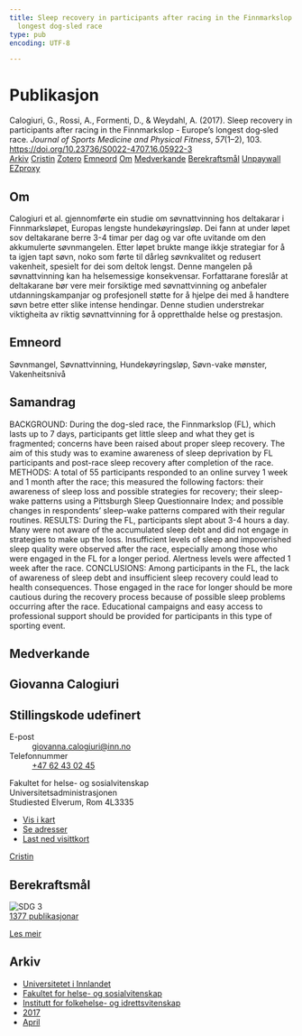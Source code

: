 ```yaml
---
title: Sleep recovery in participants after racing in the Finnmarkslop - Europe’s
  longest dog‑sled race
type: pub
encoding: UTF-8

---
```

<h1>Publikasjon</h1>
<article id="csl-bib-container-GCYMMYMS" class="csl-bib-container">
  <div class="csl-bib-body"> <div class="csl-entry">Calogiuri, G., Rossi, A., Formenti, D., &#38; Weydahl, A. (2017). Sleep recovery in participants after racing in the Finnmarkslop - Europe’s longest dog‑sled race. <i>Journal of Sports Medicine and Physical Fitness</i>, <i>57</i>(1–2), 103. <a href="https://doi.org/10.23736/S0022-4707.16.05922-3">https://doi.org/10.23736/S0022-4707.16.05922-3</a></div> </div>
  <div class="csl-bib-buttons">
    <a href="#taxonomy-article-GCYMMYMS" alt="archive" class="csl-bib-button">Arkiv</a>
    <a href="https://app.cristin.no/results/show.jsf?id=1465083" alt="Cristin" class="csl-bib-button">Cristin</a>
    <a href="http://zotero.org/groups/5881554/items/GCYMMYMS" alt="Zotero" class="csl-bib-button">Zotero</a>
    <a href="#keywords-article-GCYMMYMS" alt="keywords" class="csl-bib-button">Emneord</a>
    <a href="#about-article-GCYMMYMS" alt="about_pub" class="csl-bib-button">Om</a>
    <a href="#contributors-article-GCYMMYMS" alt="contributors" class="csl-bib-button">Medverkande</a>
    <a href="#sdg-article-GCYMMYMS" alt="sdg" class="csl-bib-button">Berekraftsmål</a>
    <a href="https://doi.org/10.23736/s0022-4707.16.05922-3" alt="Unpaywall" class="csl-bib-button">Unpaywall</a>
    <a href="https://doi.org/10.23736/s0022-4707.16.05922-3" alt="EZproxy" class="csl-bib-button">EZproxy</a>
  </div>
  <div id="csl-bib-meta-container-GCYMMYMS"></div>
</article>
<div id="csl-bib-meta-GCYMMYMS" class="csl-bib-meta">
  <article id="about-article-GCYMMYMS" class="about_pub-article">
    <h1>Om</h1>
    Calogiuri et al. gjennomførte ein studie om søvnattvinning hos deltakarar i Finnmarksløpet, Europas lengste hundekøyringsløp. Dei fann at under løpet sov deltakarane berre 3-4 timar per dag og var ofte uvitande om den akkumulerte søvnmangelen. Etter løpet brukte mange ikkje strategiar for å ta igjen tapt søvn, noko som førte til dårleg søvnkvalitet og redusert vakenheit, spesielt for dei som deltok lengst. Denne mangelen på søvnattvinning kan ha helsemessige konsekvensar. Forfattarane foreslår at deltakarane bør vere meir forsiktige med søvnattvinning og anbefaler utdanningskampanjar og profesjonell støtte for å hjelpe dei med å handtere søvn betre etter slike intense hendingar. Denne studien understrekar viktigheita av riktig søvnattvinning for å oppretthalde helse og prestasjon.
  </article>
  <article id="keywords-article-GCYMMYMS" class="keywords-article">
    <h1>Emneord</h1>
    Søvnmangel, Søvnattvinning, Hundekøyringsløp, Søvn-vake mønster, Vakenheitsnivå
  </article>
  <article id="abstract-article-GCYMMYMS" class="abstract-article">
    <h1>Samandrag</h1>
    BACKGROUND: During the dog-sled race, the Finnmarkslop (FL), which lasts up to 7 days, participants get little sleep and what they get is fragmented; concerns have been raised about proper sleep recovery. The aim of this study was to examine awareness of sleep deprivation by FL participants and post-race sleep recovery after completion of the race. 
METHODS: A total of 55 participants responded to an online survey 1 week and 1 month after the race; this measured the following factors: their awareness of sleep loss and possible strategies for recovery; their sleep-wake patterns using a Pittsburgh Sleep Questionnaire Index; and possible changes in respondents’ sleep-wake patterns compared with their regular routines. 
RESULTS: During the FL, participants slept about 3-4 hours a day. Many were not aware of the accumulated sleep debt and did not engage in strategies to make up the loss. Insufficient levels of sleep and impoverished sleep quality were observed after the race, especially among those who were engaged in the FL for a longer period. Alertness levels were affected 1 week after the race. 
CONCLUSIONS: Among participants in the FL, the lack of awareness of sleep debt and insufficient sleep recovery could lead to health consequences. Those engaged in the race for longer should be more cautious during the recovery process because of possible sleep problems occurring after the race. Educational campaigns and easy access to professional support should be provided for participants in this type of sporting event.
  </article>
  <article id="contributors-article-GCYMMYMS" class="contributors-article">
    <h1>Medverkande</h1>
    <div class="personas"> <div class="vrtx-hinn-person-card"> <div class="photo"> <i class="lar la-user-circle missing-person"></i> </div> <div class="info"> <hgroup><h1>Giovanna Calogiuri</h1> <h2>Stillingskode udefinert</h2> </hgroup><dl> <dt>E-post</dt> <dd> <a href="mailto:giovanna.calogiuri@inn.no">giovanna.calogiuri@inn.no</a> </dd> <dt>Telefonnummer</dt> <dd><a href="tel:+4762430245"> +47 62 43 02 45 </a></dd> </dl> <p> Fakultet for helse- og sosialvitenskap<br> Universitetsadministrasjonen<br> Studiested Elverum, Rom 4L3335 </p> <ul class="vrtx-hinn-links"> <li><a href="https://www.google.com/maps?q=60.88177,11.53669">Vis i kart</a></li> <li><a href="https://www.inn.no/finn-en-ansatt/giovanna-calogiuri.html#vrtx-hinn-addresses">Se adresser</a></li> <li><a href="https://www.inn.no/finn-en-ansatt/giovanna-calogiuri.html?vrtx=vcf">Last ned visittkort</a></li> </ul> </div> </div> <a href="https://app.cristin.no/persons/show.jsf?id=358086" alt="Cristin URL" class="personas-cristin">Cristin</a> </div>
  </article>
  <article id="sdg-article-GCYMMYMS" class="sdg-article">
    <h1>Berekraftsmål</h1>
    <div class="sdg-container"><div id="sdg3" class="sdg">
        <img src="{{< params subfolder >}}images/sdg/sdg03_nn.png" class="image" alt="SDG 3">
        <div class="sdg-overlay">
          <a href="{{< params subfolder >}}nn/archive/?sdg=3#archive" class="sdg-publication-count"><span>1377</span> publikasjonar</a>
          <p><a href="https://fn.no/om-fn/fns-baerekraftsmaal/god-helse-og-livskvalitet?lang=nno-NO" class="sdg-read-more">Les meir</a></p>
        </div>
      </div></div>
  </article>
  <article id="taxonomy-article-GCYMMYMS" class="taxonomy-article">
    <h1>Arkiv</h1>
    <ul>
      <li><a href="{{< params subfolder >}}nn/archive/?key=3DCRN523">Universitetet i Innlandet</a></li>
      <li><a href="{{< params subfolder >}}nn/archive/?key=IDKFS3MX">Fakultet for helse- og sosialvitenskap</a></li>
      <li><a href="{{< params subfolder >}}nn/archive/?key=FJXE3Z8X">Institutt for folkehelse- og idrettsvitenskap</a></li>
      <li><a href="{{< params subfolder >}}nn/archive/?key=Y3QE4BPW">2017</a></li>
      <li><a href="{{< params subfolder >}}nn/archive/?key=JEU2R2BJ">April</a></li>
    </ul>
  </article>
</div>

